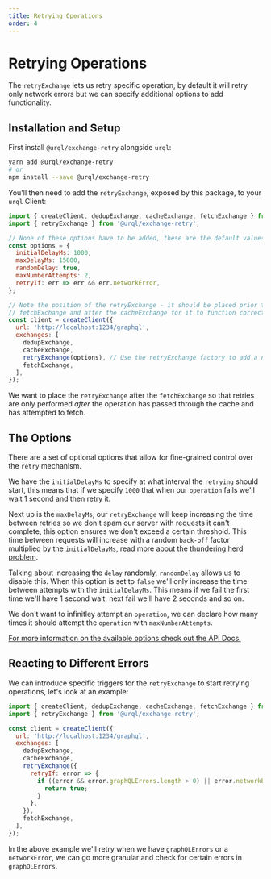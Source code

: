 ```yaml
---
title: Retrying Operations
order: 4
---
```


# Retrying Operations

The `retryExchange` lets us retry specific operation, by default it will
retry only network errors but we can specify additional options to add
functionality.

## Installation and Setup

First install `@urql/exchange-retry` alongside `urql`:

```sh
yarn add @urql/exchange-retry
# or
npm install --save @urql/exchange-retry
```

You'll then need to add the `retryExchange`, exposed by this package, to your `urql` Client:

```js
import { createClient, dedupExchange, cacheExchange, fetchExchange } from 'urql';
import { retryExchange } from '@urql/exchange-retry';

// None of these options have to be added, these are the default values.
const options = {
  initialDelayMs: 1000,
  maxDelayMs: 15000,
  randomDelay: true,
  maxNumberAttempts: 2,
  retryIf: err => err && err.networkError,
};

// Note the position of the retryExchange - it should be placed prior to the
// fetchExchange and after the cacheExchange for it to function correctly
const client = createClient({
  url: 'http://localhost:1234/graphql',
  exchanges: [
    dedupExchange,
    cacheExchange,
    retryExchange(options), // Use the retryExchange factory to add a new exchange
    fetchExchange,
  ],
});
```

We want to place the `retryExchange` after the `fetchExchange` so that retries are only performed _after_ the operation has passed through the cache and has attempted to fetch.

## The Options

There are a set of optional options that allow for fine-grained control over the `retry` mechanism.

We have the `initialDelayMs` to specify at what interval the `retrying` should start, this means that if we specify `1000` that when our `operation` fails we'll wait 1 second and then retry it.

Next up is the `maxDelayMs`, our `retryExchange` will keep increasing the time between retries so we don't spam our server with requests it can't complete, this option ensures we don't exceed a certain threshold. This time between requests will increase with a random `back-off` factor multiplied by the `initialDelayMs`, read more about the [thundering herd problem](https://en.wikipedia.org/wiki/Thundering_herd_problem).

Talking about increasing the `delay` randomly, `randomDelay` allows us to disable this. When this option is set to `false` we'll only increase the time between attempts with the `initialDelayMs`. This means if we fail the first time we'll have 1 second wait, next fail we'll have 2 seconds and so on.

We don't want to infinitley attempt an `operation`, we can declare how many times it should attempt the `operation` with `maxNumberAttempts`.

[For more information on the available options check out the API Docs.](../api/retry-exchange.md)

## Reacting to Different Errors

We can introduce specific triggers for the `retryExchange` to start retrying operations,
let's look at an example:

```js
import { createClient, dedupExchange, cacheExchange, fetchExchange } from 'urql';
import { retryExchange } from '@urql/exchange-retry';

const client = createClient({
  url: 'http://localhost:1234/graphql',
  exchanges: [
    dedupExchange,
    cacheExchange,
    retryExchange({
      retryIf: error => {
        if ((error && error.graphQLErrors.length > 0) || error.networkError) {
          return true;
        }
      },
    }),
    fetchExchange,
  ],
});
```

In the above example we'll retry when we have `graphQLErrors` or a `networkError`, we can go
more granular and check for certain errors in `graphQLErrors`.
